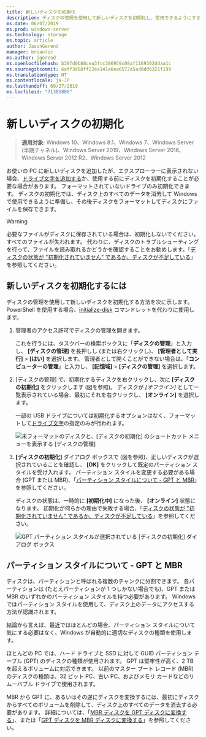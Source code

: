```yaml
---
title: 新しいディスクの初期化
description: ディスクの管理を使用して新しいディスクを初期化し、使用できるようにする方法。 問題のトラブルシューティングへのリンクも記載しています。
ms.date: 06/07/2019
ms.prod: windows-server
ms.technology: storage
ms.topic: article
author: JasonGerend
manager: brianlic
ms.author: jgerend
ms.openlocfilehash: b38fd0b88cea3fcc386959c08af1169302ddaa1c
ms.sourcegitcommit: 6aff3d88ff22ea141a6ea6572a5ad8dd6321f199
ms.translationtype: HT
ms.contentlocale: ja-JP
ms.lasthandoff: 09/27/2019
ms.locfileid: "71385886"
---
```

# <a name="initialize-new-disks"></a>新しいディスクの初期化

> **適用対象:** Windows 10、Windows 8.1、Windows 7、Windows Server (半期チャネル)、Windows Server 2019、Windows Server 2016、Windows Server 2012 R2、Windows Server 2012

お使いの PC に新しいディスクを追加したが、エクスプローラーに表示されない場合、[ドライブ文字を追加する](change-a-drive-letter.md)か、使用する前にディスクを初期化することが必要な場合があります。 フォーマットされていないドライブのみ初期化できます。 ディスクの初期化では、ディスク上のすべてのデータを消去して Windows で使用できるように準備し、その後ディスクをフォーマットしてディスクにファイルを保存できます。

> [!WARNING]
> 必要なファイルがディスクに保存されている場合は、初期化しないでください。すべてのファイルが失われます。 代わりに、ディスクのトラブルシューティングを行って、ファイルを読み取れるかどうかを確認することをお勧めします。「[ディスクの状態が "初期化されていません" であるか、ディスクが不足している](troubleshooting-disk-management.md#a-disks-status-is-not-initialized-or-the-disk-is-missing)」を参照してください。

## <a name="to-initialize-new-disks"></a>新しいディスクを初期化するには

ディスクの管理を使用して新しいディスクを初期化する方法を次に示します。 PowerShell を使用する場合、[initialize-disk](https://docs.microsoft.com/powershell/module/storage/initialize-disk) コマンドレットを代わりに使用します。

1. 管理者のアクセス許可でディスクの管理を開きます。 
 
    これを行うには、タスクバーの検索ボックスに「**ディスクの管理**」と入力し、 **[ディスクの管理]** を長押しし (または右クリックし)、 **[管理者として実行]**  >  **[はい]** を選択します。 管理者として開くことができない場合は、「**コンピューターの管理**」と入力し、 **[記憶域]**  >  **[ディスクの管理]** を選択します。
1. [ディスクの管理] で、初期化するディスクを右クリックし、次に **[ディスクの初期化]** をクリックします (図を参照)。 ディスクが *[オフライン]* として一覧表示されている場合、最初にそれを右クリックし、 **[オンライン]** を選択します。

     一部の USB ドライブについては初期化するオプションはなく、フォーマットして[ドライブ文字](change-a-drive-letter.md)の指定のみが行われます。

    ![未フォーマットのディスクと、[ディスクの初期化] のショートカット メニューを表示する [ディスクの管理]](media/uninitialized-disk.PNG)
2. **[ディスクの初期化]** ダイアログ ボックスで (図を参照)、正しいディスクが選択されていることを確認し、 **[OK]** をクリックして既定のパーティション スタイルを受け入れます。 パーティション スタイルを変更する必要がある場合 (GPT または MBR)、「[パーティション スタイルについて - GPT と MBR](#about-partition-styles---gpt-and-mbr)」を参照してください。

     ディスクの状態は、一時的に **[初期化中]** になった後、 **[オンライン]** 状態になります。 初期化が何らかの理由で失敗する場合、「[ディスクの状態が "初期化されていません" であるか、ディスクが不足している](troubleshooting-disk-management.md#a-disks-status-is-not-initialized-or-the-disk-is-missing)」を参照してください。

    ![GPT パーティション スタイルが選択されている [ディスクの初期化] ダイアログ ボックス](media/initialize-disk.PNG)

## <a name="about-partition-styles---gpt-and-mbr"></a>パーティション スタイルについて - GPT と MBR

ディスクは、パーティションと呼ばれる複数のチャンクに分割できます。 各パーティションは (たとえパーティションが 1 つしかない場合でも)、GPT または MBR のいずれかのパーティション スタイルを持つ必要があります。 Windows ではパーティション スタイルを使用して、ディスク上のデータにアクセスする方法が認識されます。

結論から言えば、最近ではほとんどの場合、パーティション スタイルについて気にする必要はなく、Windows が自動的に適切なディスクの種類を使用します。

ほとんどの PC では、ハード ドライブと SSD に対して GUID パーティション テーブル (GPT) のディスクの種類が使用されます。 GPT は堅牢性が高く、2 TB を超えるボリュームに対応できます。 以前のマスター ブート レコード (MBR) のディスクの種類は、32 ビット PC、古い PC、およびメモリ カードなどのリムーバブル ドライブで使用されます。

MBR から GPT に、あるいはその逆にディスクを変換するには、最初にディスクからすべてのボリュームを削除して、ディスク上のすべてのデータを消去する必要があります。 詳細については、「[MBR ディスクを GPT ディスクに変換する](change-an-mbr-disk-into-a-gpt-disk.md)」、または「[GPT ディスクを MBR ディスクに変換する](change-a-gpt-disk-into-an-mbr-disk.md)」を参照してください。